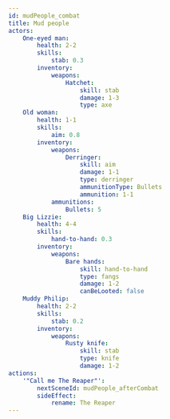 ```yaml
---
id: mudPeople_combat
title: Mud people
actors:
    One-eyed man:
        health: 2-2
        skills:
            stab: 0.3
        inventory:
            weapons:
                Hatchet:
                    skill: stab
                    damage: 1-3
                    type: axe
    Old woman:
        health: 1-1
        skills:
            aim: 0.8
        inventory:
            weapons:
                Derringer:
                    skill: aim
                    damage: 1-1
                    type: derringer
                    ammunitionType: Bullets
                    ammunition: 1-1
            ammunitions:
                Bullets: 5
    Big Lizzie:
        health: 4-4
        skills:
            hand-to-hand: 0.3
        inventory:
            weapons:
                Bare hands:
                    skill: hand-to-hand
                    type: fangs
                    damage: 1-2
                    canBeLooted: false
    Muddy Philip:
        health: 2-2
        skills:
            stab: 0.2
        inventory:
            weapons:
                Rusty knife:
                    skill: stab
                    type: knife
                    damage: 1-2
actions:
    '"Call me The Reaper"':
        nextSceneId: mudPeople_afterCombat
        sideEffect:
            rename: The Reaper
---
```

